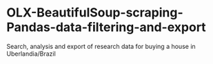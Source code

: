 # OLX-BeautifulSoup-scraping-Pandas-data-filtering-and-export
 Search, analysis and export of research data for buying a house in Uberlandia/Brazil
